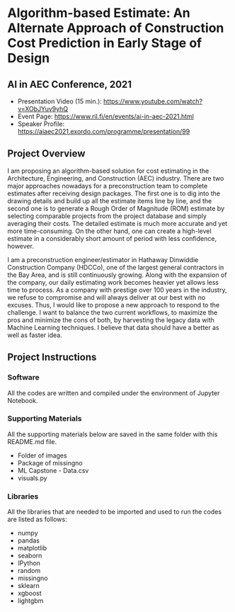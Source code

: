 # Algorithm-based Estimate: An Alternate Approach of Construction Cost Prediction in Early Stage of Design

## AI in AEC Conference, 2021
* Presentation Video (15 min.): https://www.youtube.com/watch?v=XObJYuv9yhQ
* Event Page: https://www.ril.fi/en/events/ai-in-aec-2021.html
* Speaker Profile: https://aiaec2021.exordo.com/programme/presentation/99

## Project Overview

I am proposing an algorithm-based solution for cost estimating in the Architecture, Engineering, and Construction (AEC) industry. There are two major approaches nowadays for a preconstruction team to complete estimates after receiving design packages. The first one is to dig into the drawing details and build up all the estimate items line by line, and the second one is to generate a Rough Order of Magnitude (ROM) estimate by selecting comparable projects from the project database and simply averaging their costs. The detailed estimate is much more accurate and yet more time-consuming. On the other hand, one can create a high-level estimate in a considerably short amount of period with less confidence, however.

I am a preconstruction engineer/estimator in Hathaway Dinwiddie Construction Company (HDCCo), one of the largest general contractors in the Bay Area, and is still continuously growing. Along with the expansion of the company, our daily estimating work becomes heavier yet allows less time to process. As a company with prestige over 100 years in the industry, we refuse to compromise and will always deliver at our best with no excuses. Thus, I would like to propose a new approach to respond to the challenge. I want to balance the two current workflows, to maximize the pros and minimize the cons of both, by harvesting the legacy data with Machine Learning techniques. I believe that data should have a better as well as faster idea.

## Project Instructions

### Software
All the codes are written and compiled under the environment of Jupyter Notebook.

### Supporting Materials
All the supporting materials below are saved in the same folder with this README.md file.

* Folder of images
* Package of missingno
* ML Capstone - Data.csv
* visuals.py

### Libraries
All the libraries that are needed to be imported and used to run the codes are listed as follows:

* numpy
* pandas
* matplotlib
* seaborn
* IPython
* random
* missingno
* sklearn
* xgboost
* lightgbm

